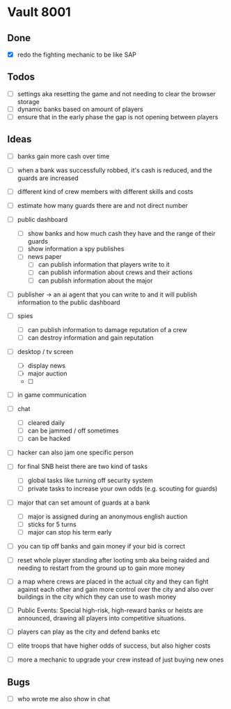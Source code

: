# Vault 8001
## Done
- [x] redo the fighting mechanic to be like SAP

## Todos
- [ ] settings aka resetting the game and not needing to clear the browser storage
- [ ] dynamic banks based on amount of players
- [ ] ensure that in the early phase the gap is not opening between players

## Ideas
- [ ] banks gain more cash over time
- [ ] when a bank was successfully robbed, it's cash is reduced, and the guards are increased
- [ ] different kind of crew members with different skills and costs
- [ ] estimate how many guards there are and not direct number
- [ ] public dashboard
  - [ ] show banks and how much cash they have and the range of their guards
  - [ ] show information a spy publishes
  - [ ] news paper
    - [ ] can publish information that players write to it
    - [ ] can publish information about crews and their actions
    - [ ] can publish information about the major
- [ ] publisher -> an ai agent that you can write to and it will publish information to the public dashboard
- [ ] spies
  - [ ] can publish information to damage reputation of a crew
  - [ ] can destroy information and gain reputation
- [ ] desktop / tv screen
  - [ ] display news
  - [ ] major auction
  - [ ] 
- [ ] in game communication
- [ ] chat
  - [ ] cleared daily
  - [ ] can be jammed / off sometimes
  - [ ] can be hacked
- [ ] hacker can also jam one specific person
- [ ] for final SNB heist there are two kind of tasks
  - [ ] global tasks like turning off security system
  - [ ] private tasks to increase your own odds (e.g. scouting for guards)
- [ ] major that can set amount of guards at a bank
  - [ ] major is assigned during an anonymous english auction
  - [ ] sticks for 5 turns
  - [ ] major can stop his term early
- [ ] you can tip off banks and gain money if your bid is correct
- [ ] reset whole player standing after looting smb aka being raided and needing to restart from the ground up to gain more money
- [ ] a map where crews are placed in the actual city and they can fight against each other and gain more control over the city and also over buildings in the city which they can use to wash money
- [ ] Public Events: Special high-risk, high-reward banks or heists are announced, drawing all players into competitive situations.
- [ ] players can play as the city and defend banks etc
- [ ] elite troops that have higher odds of success, but also higher costs
- [ ] more a mechanic to upgrade your crew instead of just buying new ones



## Bugs
- [ ] who wrote me also show in chat